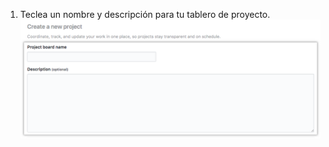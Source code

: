 1. Teclea un nombre y descripción para tu tablero de proyecto. ![Campos para nombre y descripción de proyecto y botón de crear proyecto](/assets/images/help/projects/name-description-create-button.png)
